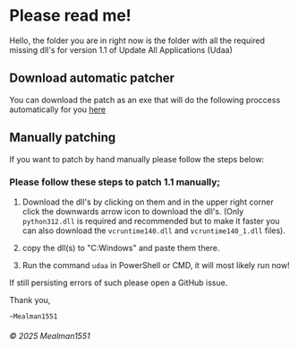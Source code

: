 # Please read me!

Hello, the folder you are in right now is the folder with all the required missing dll's for version 1.1 of Update All Applications (Udaa)

## Download automatic patcher

You can download the patch as an exe that will do the following proccess automatically for you [here](https://rb.gy/909yzz)

## Manually patching

If you want to patch by hand manually please follow the steps below:

### Please follow these steps to patch 1.1 manually;

1. Download the dll's by clicking on them and in the upper right corner click the downwards arrow icon to download the dll's. (Only `python312.dll` is required and recommended but to make it faster you can also download the `vcruntime140.dll` and `vcruntime140_1.dll` files).

2. copy the dll(s) to "C\:Windows" and paste them there.

3. Run the command `udaa` in PowerShell or CMD, it will most likely run now!

If still persisting errors of such please open a GitHub issue.


Thank you,

	~Mealman1551

###### &copy; 2025 Mealman1551